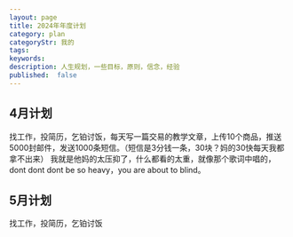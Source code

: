 ```yaml
---
layout: page
title: 2024年年度计划
category: plan
categoryStr: 我的
tags:
keywords:
description: 人生规划，一些目标，原则，信念，经验
published:  false
---
```





## 4月计划
找工作，投简历，乞铂讨饭，每天写一篇交易的教学文章，上传10个商品，推送5000封邮件，发送1000条短信。（短信是3分钱一条，30块？妈的30快每天我都拿不出来）
我就是他妈的太压抑了，什么都看的太重，就像那个歌词中唱的，dont dont dont be so heavy，you are about to blind。   

## 5月计划
找工作，投简历，乞铂讨饭



